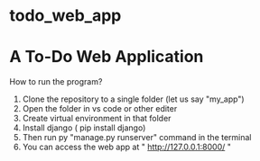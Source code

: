 # todo_web_app
 # A To-Do Web Application
How to run the program?
1. Clone the repository to a single folder (let us say "my_app")
2. Open the folder in vs code or other editer
3. Create virtual environment in that folder
4. Install django ( pip install django)
5. Then run py "manage.py runserver" command in the terminal
6. You can access the web app at " http://127.0.0.1:8000/ "
